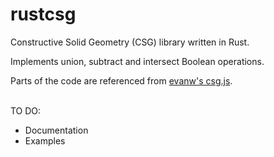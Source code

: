 # rustcsg
 Constructive Solid Geometry (CSG) library written in Rust.

 Implements union, subtract and intersect Boolean operations.

Parts of the code are referenced from [evanw's csg.js](https://github.com/evanw/csg.js/).



\
TO DO:
- Documentation
- Examples
